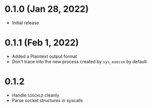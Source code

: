 # 0.1.0 (Jan 28, 2022)
* Initial release

# 0.1.1 (Feb 1, 2022)
* Added a Plaintext output format
* Don't trace into the new process created by `sys_execve` by default

# 0.1.2
* Handle `SIGCHLD` cleanly
* Parse socket structures in syscalls
